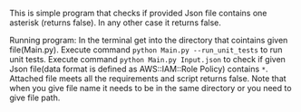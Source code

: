 This is simple program that checks if provided Json file contains one asterisk (returns false). In any other case it returns false.

Running program:
In the terminal get into the directory that cointains given file(Main.py). 
Execute command `python Main.py --run_unit_tests` to run unit tests.
Execute command `python Main.py Input.json` to check if given Json file(data format is defined as AWS::IAM::Role Policy) contains `*`.
Attached file meets all the requirements and script returns false. Note that when you give file name it needs to be in the same directory or you need to give file path.  
